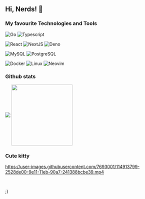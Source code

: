 ## Hi, Nerds! 👋

### My favourite Technologies and Tools

![Go](https://img.shields.io/badge/-Go-black?style=for-the-badge&logo=go&link=https://github.com/sijad)
![Typescript](https://img.shields.io/badge/-TypeScript-black?style=for-the-badge&logo=typescript&link=https://github.com/sijad)

![React](https://img.shields.io/badge/-React-black?style=for-the-badge&logo=react&link=https://github.com/sijad) 
![NextJS](https://img.shields.io/badge/-NextJS-black?style=for-the-badge&logo=vercel&link=https://github.com/sijad)
![Deno](https://img.shields.io/badge/-Deno-black?style=for-the-badge&logo=deno&link=https://github.com/sijad) 

![MySQL](https://img.shields.io/badge/-MySQL-black?style=for-the-badge&logo=mysql&link=https://github.com/sijad)
![PostgreSQL](https://img.shields.io/badge/-PostgreSQL-black?style=for-the-badge&logo=postgresql&link=https://github.com/sijad)

![Docker](https://img.shields.io/badge/-Docker-black?style=for-the-badge&logo=docker&link=https://github.com/sijad)
![Linux](https://img.shields.io/badge/-Linux-black?style=for-the-badge&logo=linux&link=https://github.com/sijad)
![Neovim](https://img.shields.io/badge/-Neovim-black?style=for-the-badge&logo=neovim&link=https://github.com/sijad)

### Github stats

<img align="center" src="https://github-readme-stats.vercel.app/api?username=sijad&hide=contribs&hide_border=true&theme=dark&count_private=true&include_all_commits=true&bg_color=000000"/>
<img align="center" height="195px" src="https://github-readme-stats.vercel.app/api/top-langs/?username=sijad&theme=dark&langs_count=15&layout=compact&hide_border=true&hide=CSS,HTML,C%2b%2b,Java,C,Objective-C&bg_color=000000" />

### Cute kitty


https://user-images.githubusercontent.com/7693001/114913799-2528de00-9e11-11eb-90a7-241388bcbe39.mp4

<br>

;)
